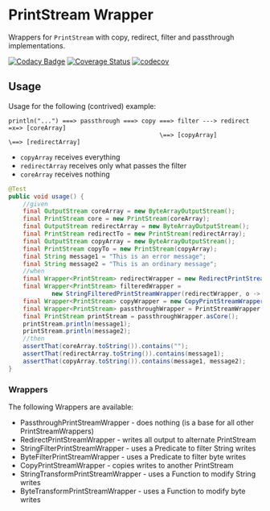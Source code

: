 # PrintStream Wrapper

Wrappers for `PrintStream` with copy, redirect, filter and passthrough implementations.

[![Codacy Badge](https://api.codacy.com/project/badge/Grade/573c34eda55e429aa261e02e30cbaa81)](https://www.codacy.com/app/kemitix/print-stream-wrapper?utm_source=github.com&amp;utm_medium=referral&amp;utm_content=kemitix/print-stream-wrapper&amp;utm_campaign=Badge_Grade)
[![Coverage Status](https://coveralls.io/repos/github/kemitix/print-stream-wrapper/badge.svg?branch=master)](https://coveralls.io/github/kemitix/print-stream-wrapper?branch=master)
[![codecov](https://codecov.io/gh/kemitix/print-stream-wrapper/branch/master/graph/badge.svg)](https://codecov.io/gh/kemitix/print-stream-wrapper)

## Usage

Usage for the following (contrived) example:
```
println("...") ===> passthrough ===> copy ===> filter ---> redirect =x=> [coreArray]
                                          \==> [copyArray]          \==> [redirectArray]
```

* `copyArray` receives everything
* `redirectArray` receives only what passes the filter
* `coreArray` receives nothing

```java
@Test
public void usage() {
    //given
    final OutputStream coreArray = new ByteArrayOutputStream();
    final PrintStream core = new PrintStream(coreArray);
    final OutputStream redirectArray = new ByteArrayOutputStream();
    final PrintStream redirectTo = new PrintStream(redirectArray);
    final OutputStream copyArray = new ByteArrayOutputStream();
    final PrintStream copyTo = new PrintStream(copyArray);
    final String message1 = "This is an error message";
    final String message2 = "This is an ordinary message";
    //when
    final Wrapper<PrintStream> redirectWrapper = new RedirectPrintStreamWrapper(core, redirectTo);
    final Wrapper<PrintStream> filteredWrapper =
            new StringFilteredPrintStreamWrapper(redirectWrapper, o -> o.contains("error"));
    final Wrapper<PrintStream> copyWrapper = new CopyPrintStreamWrapper(filteredWrapper, copyTo);
    final Wrapper<PrintStream> passthroughWrapper = PrintStreamWrapper.passthrough(copyWrapper);
    final PrintStream printStream = passthroughWrapper.asCore();
    printStream.println(message1);
    printStream.println(message2);
    //then
    assertThat(coreArray.toString()).contains("");
    assertThat(redirectArray.toString()).contains(message1);
    assertThat(copyArray.toString()).contains(message1, message2);
}
```

### Wrappers

The following Wrappers are available:

* PassthroughPrintStreamWrapper - does nothing (is a base for all other PrintStreamWrappers)
* RedirectPrintStreamWrapper - writes all output to alternate PrintStream
* StringFilterPrintStreamWrapper - uses a Predicate to filter String writes
* ByteFilterPrintStreamWrapper - uses a Predicate to filter byte writes
* CopyPrintStreamWrapper - copies writes to another PrintStream
* StringTransformPrintStreamWrapper - uses a Function to modify String writes
* ByteTransformPrintStreamWrapper - uses a Function to modify byte writes
